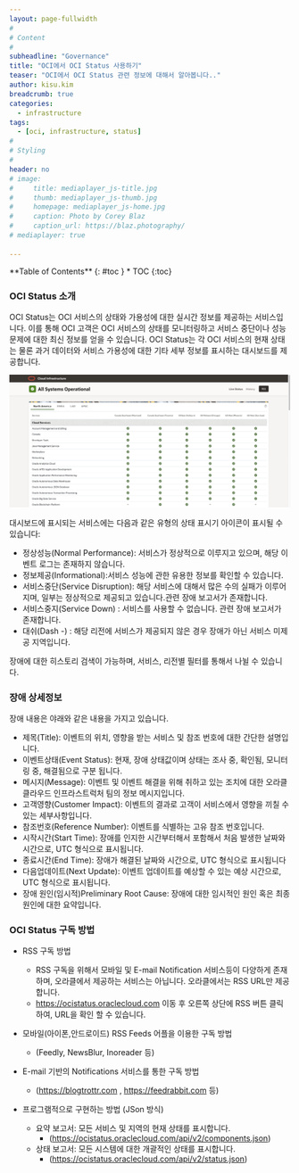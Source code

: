 ```yaml
---
layout: page-fullwidth
#
# Content
#
subheadline: "Governance"
title: "OCI에서 OCI Status 사용하기"
teaser: "OCI에서 OCI Status 관련 정보에 대해서 알아봅니다.."
author: kisu.kim
breadcrumb: true
categories:
  - infrastructure
tags:
  - [oci, infrastructure, status]
#
# Styling
#
header: no
# image:
#     title: mediaplayer_js-title.jpg
#     thumb: mediaplayer_js-thumb.jpg
#     homepage: mediaplayer_js-home.jpg
#     caption: Photo by Corey Blaz
#     caption_url: https://blaz.photography/
# mediaplayer: true

---
```


<div class="panel radius" markdown="1">
**Table of Contents**
{: #toc }
*  TOC
{:toc}
</div>

### OCI Status 소개
OCI Status는 OCI 서비스의 상태와 가용성에 대한 실시간 정보를 제공하는 서비스입니다. 
이를 통해 OCI 고객은 OCI 서비스의 상태를 모니터링하고 서비스 중단이나 성능 문제에 대한 최신 정보를 얻을 수 있습니다. 
OCI Status는 각 OCI 서비스의 현재 상태는 물론 과거 데이터와 서비스 가용성에 대한 기타 세부 정보를 표시하는 대시보드를 제공합니다.



![](/assets/img/infrastructure/ocistatus/SCR-20230313-oitu.png)

대시보드에 표시되는 서비스에는 다음과 같은 유형의 상태 표시기 아이콘이 표시될 수 있습니다:
- 정상성능(Normal Performance): 서비스가 정상적으로 이루지고 있으며, 해당 이벤트 로그는 존재하지 않습니다.
- 정보제공(Informational):서비스 성능에 관한 유용한 정보를 확인할 수 있습니다.
- 서비스중단(Service Disruption): 해당 서비스에 대해서 많은 수의 실패가 이루어지며, 일부는 정상적으로 제공되고 있습니다.관련 장애 보고서가 존재합니다.
- 서비스중지(Service Down) : 서비스를 사용할 수 없습니다. 관련 장애 보고서가 존재합니다.
- 대쉬(Dash -) :  해당 리전에 서비스가 제공되지 않은 경우 장애가 아닌 서비스 미제공 지역입니다.

장애에 대한 히스토리 검색이 가능하며, 서비스, 리전별 필터를 통해서 나뉠 수 있습니다.

### 장애 상세정보
장애 내용은 야래와 같은 내용을 가지고 있습니다.
- 제목(Title): 이벤트의 위치, 영향을 받는 서비스 및 참조 번호에 대한 간단한 설명입니다.
- 이벤트상태(Event Status): 현재, 장애 상태값이며 상태는 조사 중, 확인됨, 모니터링 중, 해결됨으로 구분 됩니다.
- 메시지(Message): 이벤트 및 이벤트 해결을 위해 취하고 있는 조치에 대한 오라클 클라우드 인프라스트럭처 팀의 정보 메시지입니다.
- 고객영향(Customer Impact): 이벤트의 결과로 고객이 서비스에서 영향을 끼칠 수 있는 세부사항입니다.
- 참조번호(Reference Number): 이벤트를 식별하는 고유 참조 번호입니다.
- 시작시간(Start Time): 장애를 인지한 시간부터해서 포함해서 처음 발생한 날짜와 시간으로, UTC 형식으로 표시됩니다.
- 종료시간(End Time): 장애가 해결된 날짜와 시간으로, UTC 형식으로 표시됩니다
- 다음업데이트(Next Update): 이벤트 업데이트를 예상할 수 있는 예상 시간으로, UTC 형식으로 표시됩니다.
- 장애 원인(임시적)Preliminary Root Cause: 장애에 대한 임시적인 원인 혹은 최종 원인에 대한 요약입니다.

### OCI Status 구독 방법
- RSS 구독 방법 
  - RSS 구독을 위해서 모바일 및 E-mail Notification 서비스등이 다양하게 존재하며, 오라클에서 제공하는 서비스는 아닙니다. 오라클에서는 RSS URL만 제공합니다.
  - https://ocistatus.oraclecloud.com 이동 후 오른쪽 상단에 RSS 버튼 클릭하여, URL을 확인 할 수 있습니다.
  
- 모바일(아이폰,안드로이드) RSS Feeds 어플을 이용한 구독 방법
  - (Feedly, NewsBlur, Inoreader 등)
- E-mail 기반의 Notifications 서비스를 통한 구독 방법 
  - (https://blogtrottr.com , https://feedrabbit.com 등)  

- 프로그램적으로 구현하는 방법 (JSon 방식)
  - 요약 보고서: 모든 서비스 및 지역의 현재 상태를 표시합니다.
    - (https://ocistatus.oraclecloud.com/api/v2/components.json)
  - 상태 보고서: 모든 시스템에 대한 개괄적인 상태를 표시합니다.
    - (https://ocistatus.oraclecloud.com/api/v2/status.json)